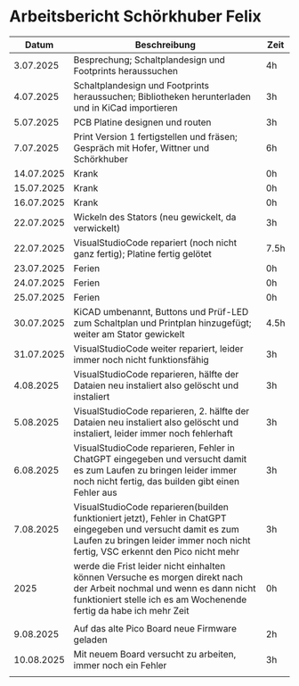 # Arbeitsbericht Schörkhuber Felix


| Datum      | Beschreibung                                                                                                                                                                                      | Zeit |
|------------|---------------------------------------------------------------------------------------------------------------------------------------------------------------------------------------------------|------|
| 3.07.2025  | Besprechung; Schaltplandesign und Footprints heraussuchen                                                                                                                                         | 4h   |
| 4.07.2025  | Schaltplandesign und Footprints heraussuchen; Bibliotheken herunterladen und in KiCad importieren                                                                                                 | 3h   |
| 5.07.2025  | PCB Platine designen und routen                                                                                                                                                                   | 3h   |
| 7.07.2025  | Print Version 1 fertigstellen und fräsen; Gespräch mit Hofer, Wittner und Schörkhuber                                                                                                             | 6h   |
| 14.07.2025 | Krank                                                                                                                                                                                             | 0h   |
| 15.07.2025 | Krank                                                                                                                                                                                             | 0h   |
| 16.07.2025 | Krank                                                                                                                                                                                             | 0h   |
| 22.07.2025 | Wickeln des Stators (neu gewickelt, da verwickelt)                                                                                                                                                | 3h   |
| 22.07.2025 | VisualStudioCode repariert (noch nicht ganz fertig); Platine fertig gelötet                                                                                                                       | 7.5h |
| 23.07.2025 | Ferien                                                                                                                                                                                            | 0h   |
| 24.07.2025 | Ferien                                                                                                                                                                                            | 0h   |
| 25.07.2025 | Ferien                                                                                                                                                                                            | 0h   |
| 30.07.2025 | KiCAD umbenannt, Buttons und Prüf-LED zum Schaltplan und Printplan hinzugefügt; weiter am Stator gewickelt                                                                                        | 4.5h |
| 31.07.2025 | VisualStudioCode weiter repariert, leider immer noch nicht funktionsfähig                                                                                                                         | 3h   |
| 4.08.2025  | VisualStudioCode reparieren, hälfte der Dataien neu instaliert also gelöscht und instaliert                                                                                                       | 3h   |
| 5.08.2025  | VisualStudioCode reparieren, 2. hälfte der Dataien neu instaliert also gelöscht und instaliert, leider immer noch fehlerhaft                                                                      | 3h   |
| 6.08.2025  | VisualStudioCode reparieren, Fehler in ChatGPT eingegeben und versucht damit es zum Laufen zu bringen leider immer noch nicht fertig, das builden gibt einen Fehler aus                           | 3h   |
| 7.08.2025  | VisualStudioCode reparieren(builden funktioniert jetzt), Fehler in ChatGPT eingegeben und versucht damit es zum Laufen zu bringen leider immer noch nicht fertig, VSC erkennt den Pico nicht mehr | 3h   
| 2025       | werde die Frist leider nicht einhalten können Versuche es morgen direkt nach der Arbeit nochmal und wenn es dann nicht funktioniert stelle ich es am Wochenende fertig da habe ich mehr Zeit      | 0h
|            |                                                                                                                                                                                                   |
| 9.08.2025  | Auf das alte Pico Board neue Firmware geladen                                                                                                                                                     | 2h 
| 10.08.2025 | Mit neuem Board versucht zu arbeiten, immer noch ein Fehler                                                                                                                                       | 3h 
|            |                                                                                                                                        |                                                          | 34h


